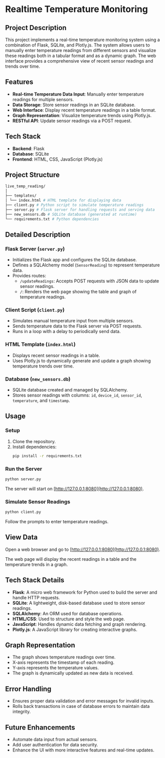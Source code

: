# Realtime Temperature Monitoring

## Project Description

This project implements a real-time temperature monitoring system using a combination of Flask, SQLite, and Plotly.js. The system allows users to manually enter temperature readings from different sensors and visualize these readings both in a tabular format and as a dynamic graph. The web interface provides a comprehensive view of recent sensor readings and trends over time.

## Features

- **Real-time Temperature Data Input**: Manually enter temperature readings for multiple sensors.
- **Data Storage**: Store sensor readings in an SQLite database.
- **Web Interface**: Display recent temperature readings in a table format.
- **Graph Representation**: Visualize temperature trends using Plotly.js.
- **RESTful API**: Update sensor readings via a POST request.

## Tech Stack

- **Backend**: Flask
- **Database**: SQLite
- **Frontend**: HTML, CSS, JavaScript (Plotly.js)

## Project Structure

```bash
live_temp_reading/
│
├── templates/
│ └── index.html # HTML template for displaying data
├── client.py # Python script to simulate temperature readings
├── server.py # Flask server for handling requests and serving data
├── new_sensors.db # SQLite database (generated at runtime)
└── requirements.txt # Python dependencies
```

## Detailed Description

### Flask Server (`server.py`)

- Initializes the Flask app and configures the SQLite database.
- Defines a SQLAlchemy model (`SensorReading`) to represent temperature data.
- Provides routes:
  - `/updateReadings`: Accepts POST requests with JSON data to update sensor readings.
  - `/`: Renders the web page showing the table and graph of temperature readings.

### Client Script (`client.py`)

- Simulates manual temperature input from multiple sensors.
- Sends temperature data to the Flask server via POST requests.
- Runs in a loop with a delay to periodically send data.

### HTML Template (`index.html`)

- Displays recent sensor readings in a table.
- Uses Plotly.js to dynamically generate and update a graph showing temperature trends over time.

### Database (`new_sensors.db`)

- SQLite database created and managed by SQLAlchemy.
- Stores sensor readings with columns: `id`, `device_id`, `sensor_id`, `temperature`, and `timestamp`.

## Usage

### Setup

1. Clone the repository.
2. Install dependencies:
    ```bash
    pip install -r requirements.txt
    ```

### Run the Server

```bash
python server.py
```
The server will start on [http://127.0.0.1:8080](http://127.0.0.1:8080).

### Simulate Sensor Readings

```bash
python client.py
```
Follow the prompts to enter temperature readings.

## View Data

Open a web browser and go to [http://127.0.0.1:8080](http://127.0.0.1:8080).

The web page will display the recent readings in a table and the temperature trends in a graph.

## Tech Stack Details

- **Flask**: A micro web framework for Python used to build the server and handle HTTP requests.
- **SQLite**: A lightweight, disk-based database used to store sensor readings.
- **SQLAlchemy**: An ORM used for database operations.
- **HTML/CSS**: Used to structure and style the web page.
- **JavaScript**: Handles dynamic data fetching and graph rendering.
- **Plotly.js**: A JavaScript library for creating interactive graphs.

## Graph Representation

- The graph shows temperature readings over time.
- X-axis represents the timestamp of each reading.
- Y-axis represents the temperature values.
- The graph is dynamically updated as new data is received.

## Error Handling

- Ensures proper data validation and error messages for invalid inputs.
- Rolls back transactions in case of database errors to maintain data integrity.

## Future Enhancements

- Automate data input from actual sensors.
- Add user authentication for data security.
- Enhance the UI with more interactive features and real-time updates.



